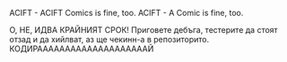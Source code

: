 ACIFT - ACIFT Comics is fine, too.
ACIFT - A Comic is fine, too.

О, НЕ, ИДВА КРАЙНИЯТ СРОК!
Приговете дебъга, тестерите да стоят отзад и да хийлват, аз ще чекинн-а в репозиторито.
КОДИРААААААААААААААААААААЙ